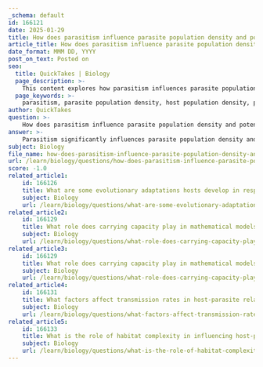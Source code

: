 ```yaml
---
_schema: default
id: 166121
date: 2025-01-29
title: How does parasitism influence parasite population density and potentially lead to population crashes?
article_title: How does parasitism influence parasite population density and potentially lead to population crashes?
date_format: MMM DD, YYYY
post_on_text: Posted on
seo:
  title: QuickTakes | Biology
  page_description: >-
    This content explores how parasitism influences parasite population density and leads to potential population crashes in host species through various mechanisms such as feedback loops, cyclical dynamics, and ecological consequences.
  page_keywords: >-
    parasitism, parasite population density, host population density, population crashes, ecological dynamics, cyclical population dynamics, mathematical modeling, host-parasite interactions, non-lethal parasitism, ecosystem impacts
author: QuickTakes
question: >-
    How does parasitism influence parasite population density and potentially lead to population crashes?
answer: >-
    Parasitism significantly influences parasite population density and can lead to population crashes in host species through several interconnected mechanisms. Here’s a detailed exploration of these dynamics:\n\n1. **Reduction in Host Population Density**: High parasite loads can lead to a decrease in host population density. As parasites exploit their hosts, they can cause morbidity and mortality, which directly reduces the number of available hosts. This decline in host numbers can create a feedback loop where fewer hosts lead to reduced resources for parasites, potentially causing their populations to crash as well.\n\n2. **Increased Parasite Population Density**: Initially, as host populations grow, parasite populations may also increase due to the abundance of available hosts. This relationship indicates a direct correlation between host density and parasite density. However, as the parasite load becomes too high, it can overwhelm the host's ability to survive and reproduce, leading to a decline in host numbers.\n\n3. **Cyclical Population Dynamics**: The interactions between host and parasite populations often exhibit cyclical patterns. For example, when host populations are high, parasites thrive, but as the parasite load increases, it can lead to a decline in host populations. This decline can then result in a decrease in parasite populations due to the lack of hosts, creating a cycle of boom and bust.\n\n4. **Potential Crashes in Host Populations**: The cumulative effects of parasitism can lead to significant declines or crashes in host populations. When parasite densities reach a critical threshold, the resulting stress on host populations can lead to rapid declines, which may not only affect the host species but also have cascading effects on the entire ecosystem, including predator populations that rely on the host as a food source.\n\n5. **Non-lethal Parasitism**: Even in cases of non-lethal parasitism, where the parasite does not kill the host, the effects can still be profound. Non-lethal parasites can weaken hosts, making them more susceptible to predation or reducing their reproductive success. This can lead to decreased population growth rates and altered community dynamics, further contributing to the potential for population crashes.\n\n6. **Mathematical Modeling**: Mathematical models in ecology often illustrate these dynamics, showing how host-parasite interactions can lead to unstable equilibria. These models can predict oscillations in population sizes and highlight the conditions under which crashes may occur.\n\nIn summary, parasitism can lead to increased parasite population density initially, but as host populations decline due to high parasite loads, this can result in population crashes. The interplay between host and parasite dynamics is complex and can have significant ecological consequences, affecting not only the species involved but also the broader ecosystem.
subject: Biology
file_name: how-does-parasitism-influence-parasite-population-density-and-potentially-lead-to-population-crashes.md
url: /learn/biology/questions/how-does-parasitism-influence-parasite-population-density-and-potentially-lead-to-population-crashes
score: -1.0
related_article1:
    id: 166126
    title: What are some evolutionary adaptations hosts develop in response to parasitism?
    subject: Biology
    url: /learn/biology/questions/what-are-some-evolutionary-adaptations-hosts-develop-in-response-to-parasitism
related_article2:
    id: 166129
    title: What role does carrying capacity play in mathematical models of ecology?
    subject: Biology
    url: /learn/biology/questions/what-role-does-carrying-capacity-play-in-mathematical-models-of-ecology
related_article3:
    id: 166129
    title: What role does carrying capacity play in mathematical models of ecology?
    subject: Biology
    url: /learn/biology/questions/what-role-does-carrying-capacity-play-in-mathematical-models-of-ecology
related_article4:
    id: 166131
    title: What factors affect transmission rates in host-parasite relationships?
    subject: Biology
    url: /learn/biology/questions/what-factors-affect-transmission-rates-in-hostparasite-relationships
related_article5:
    id: 166133
    title: What is the role of habitat complexity in influencing host-parasite dynamics?
    subject: Biology
    url: /learn/biology/questions/what-is-the-role-of-habitat-complexity-in-influencing-hostparasite-dynamics
---
```


&nbsp;
